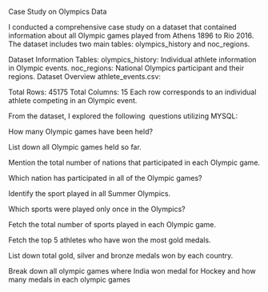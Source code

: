 Case Study on Olympics Data

I conducted a comprehensive case study on a dataset that contained information about all Olympic games played from Athens 1896 to Rio 2016. The dataset includes two main tables: olympics_history and noc_regions.

Dataset Information
Tables:
olympics_history: Individual athlete information in Olympic events.
noc_regions: National Olympics participant and their regions.
Dataset Overview
athlete_events.csv:

Total Rows: 45175
Total Columns: 15
Each row corresponds to an individual athlete competing in an Olympic event.



From the dataset, I explored the following  questions utilizing MYSQL:

How many Olympic games have been held?

List down all Olympic games held so far.

Mention the total number of nations that participated in each Olympic game.

Which nation has participated in all of the Olympic games?

Identify the sport played in all Summer Olympics.

Which sports were played only once in the Olympics?

Fetch the total number of sports played in each Olympic game.

Fetch the top 5 athletes who have won the most gold medals.

List down total gold, silver and bronze medals won by each country.

Break down all olympic games where India won medal for Hockey and how many medals in each olympic games




